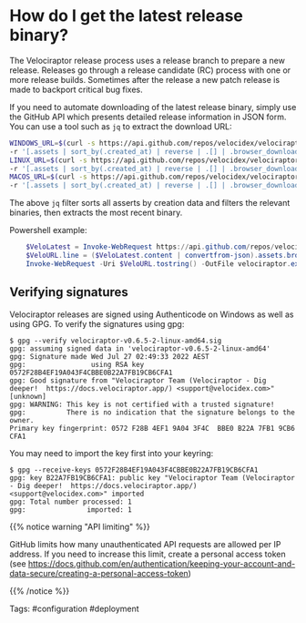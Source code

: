# How do I get the latest release binary?

The Velociraptor release process uses a release branch to prepare a
new release. Releases go through a release candidate (RC) process with
one or more release builds.  Sometimes after the release a new patch
release is made to backport critical bug fixes.

If you need to automate downloading of the latest release binary,
simply use the GitHub API which presents detailed release information
in JSON form. You can use a tool such as `jq` to extract the download
URL:

```bash
WINDOWS_URL=$(curl -s https://api.github.com/repos/velocidex/velociraptor/releases/latest | jq
-r '[.assets | sort_by(.created_at) | reverse | .[] | .browser_download_url | select(test("windows-amd64.exe$"))][0]')
LINUX_URL=$(curl -s https://api.github.com/repos/velocidex/velociraptor/releases/latest | jq
-r '[.assets | sort_by(.created_at) | reverse | .[] | .browser_download_url | select(test("linux-amd64$"))][0]')
MACOS_URL=$(curl -s https://api.github.com/repos/velocidex/velociraptor/releases/latest | jq
-r '[.assets | sort_by(.created_at) | reverse | .[] | .browser_download_url | select(test("darwin-amd64$"))][0]')
```

The above `jq` filter sorts all asserts by creation data and filters
the relevant binaries, then extracts the most recent binary.

Powershell example:

```powershell
	$VeloLatest = Invoke-WebRequest https://api.github.com/repos/velocidex/velociraptor/releases/latest
	$VeloURL.line = ($VeloLatest.content | convertfrom-json).assets.browser_download_url | select-string windows-amd64.exe | select-object -First 1
	Invoke-WebRequest -Uri $VeloURL.tostring() -OutFile velociraptor.exe
 ```
  
## Verifying signatures

Velociraptor releases are signed using Authenticode on Windows as well
as using GPG. To verify the signatures using gpg:

```
$ gpg --verify velociraptor-v0.6.5-2-linux-amd64.sig
gpg: assuming signed data in 'velociraptor-v0.6.5-2-linux-amd64'
gpg: Signature made Wed Jul 27 02:49:33 2022 AEST
gpg:                using RSA key 0572F28B4EF19A043F4CBBE0B22A7FB19CB6CFA1
gpg: Good signature from "Velociraptor Team (Velociraptor - Dig deeper!  https://docs.velociraptor.app/) <support@velocidex.com>" [unknown]
gpg: WARNING: This key is not certified with a trusted signature!
gpg:          There is no indication that the signature belongs to the owner.
Primary key fingerprint: 0572 F28B 4EF1 9A04 3F4C  BBE0 B22A 7FB1 9CB6 CFA1
```

You may need to import the key first into your keyring:

```
$ gpg --receive-keys 0572F28B4EF19A043F4CBBE0B22A7FB19CB6CFA1
gpg: key B22A7FB19CB6CFA1: public key "Velociraptor Team (Velociraptor - Dig deeper!  https://docs.velociraptor.app/) <support@velocidex.com>" imported
gpg: Total number processed: 1
gpg:               imported: 1
```


{{% notice warning "API limiting" %}}

GitHub limits how many unauthenticated API requests are allowed per IP
address. If you need to increase this limit, create a personal access
token (see
https://docs.github.com/en/authentication/keeping-your-account-and-data-secure/creating-a-personal-access-token)

{{% /notice %}}

Tags: #configuration #deployment

